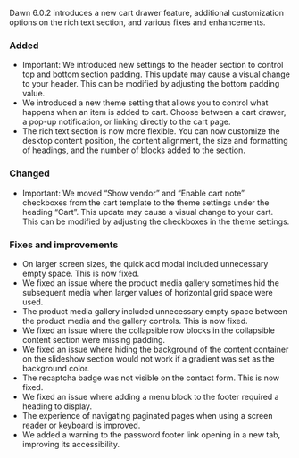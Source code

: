 Dawn 6.0.2 introduces a new cart drawer feature, additional customization options on the rich text section, and various fixes and enhancements.

### Added

- Important: We introduced new settings to the header section to control top and bottom section padding. This update may cause a visual change to your header. This can be modified by adjusting the bottom padding value.
- We introduced a new theme setting that allows you to control what happens when an item is added to cart. Choose between a cart drawer, a pop-up notification, or linking directly to the cart page.
- The rich text section is now more flexible. You can now customize the desktop content position, the content alignment, the size and formatting of headings, and the number of blocks added to the section.

### Changed

- Important: We moved “Show vendor” and “Enable cart note” checkboxes from the cart template to the theme settings under the heading “Cart”. This update may cause a visual change to your cart. This can be modified by adjusting the checkboxes in the theme settings.

### Fixes and improvements

- On larger screen sizes, the quick add modal included unnecessary empty space. This is now fixed.
- We fixed an issue where the product media gallery sometimes hid the subsequent media when larger values of horizontal grid space were used.
- The product media gallery included unnecessary empty space between the product media and the gallery controls. This is now fixed.
- We fixed an issue where the collapsible row blocks in the collapsible content section were missing padding.
- We fixed an issue where hiding the background of the content container on the slideshow section would not work if a gradient was set as the background color.
- The recaptcha badge was not visible on the contact form. This is now fixed.
- We fixed an issue where adding a menu block to the footer required a heading to display.
- The experience of navigating paginated pages when using a screen reader or keyboard is improved.
- We added a warning to the password footer link opening in a new tab, improving its accessibility.

